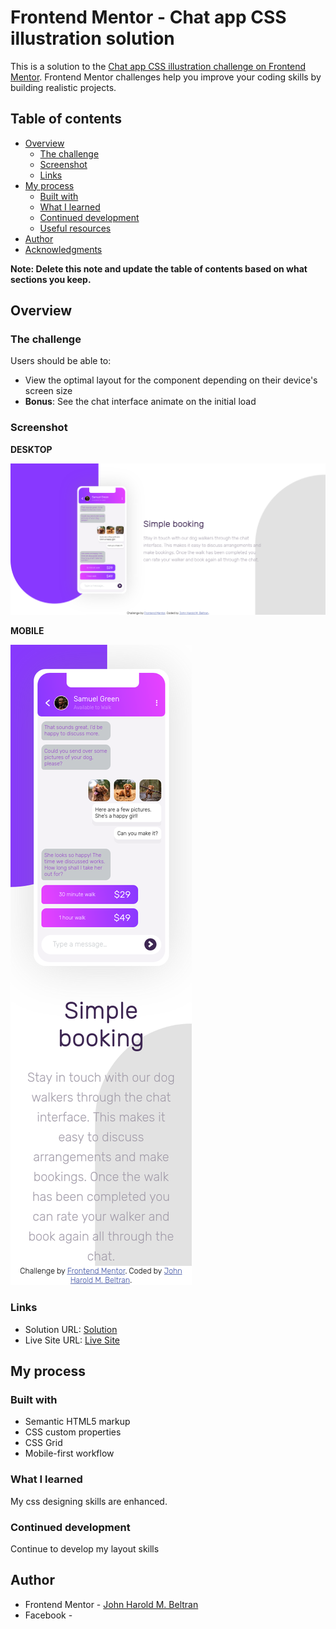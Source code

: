 # Frontend Mentor - Chat app CSS illustration solution

This is a solution to the [Chat app CSS illustration challenge on Frontend Mentor](https://www.frontendmentor.io/challenges/chat-app-css-illustration-O5auMkFqY). Frontend Mentor challenges help you improve your coding skills by building realistic projects. 

## Table of contents

- [Overview](#overview)
  - [The challenge](#the-challenge)
  - [Screenshot](#screenshot)
  - [Links](#links)
- [My process](#my-process)
  - [Built with](#built-with)
  - [What I learned](#what-i-learned)
  - [Continued development](#continued-development)
  - [Useful resources](#useful-resources)
- [Author](#author)
- [Acknowledgments](#acknowledgments)

**Note: Delete this note and update the table of contents based on what sections you keep.**

## Overview

### The challenge

Users should be able to:

- View the optimal layout for the component depending on their device's screen size
- **Bonus**: See the chat interface animate on the initial load

### Screenshot

**DESKTOP**

![](./screenshot-1.png)

**MOBILE**

![](./screenshot-2.png)

### Links

- Solution URL: [Solution](https://github.com/Harold-kun/chat-app-css-illustration-master)
- Live Site URL: [Live Site](https://harold-kun.github.io/chat-app-css-illustration-master/)

## My process

### Built with

- Semantic HTML5 markup
- CSS custom properties
- CSS Grid
- Mobile-first workflow

### What I learned

My css designing skills are enhanced.

### Continued development

Continue to develop my layout skills

## Author

- Frontend Mentor - [John Harold M. Beltran](https://www.frontendmentor.io/profile/Harold-kun)
- Facebook - [](https://www.twitter.com/yourusername)
